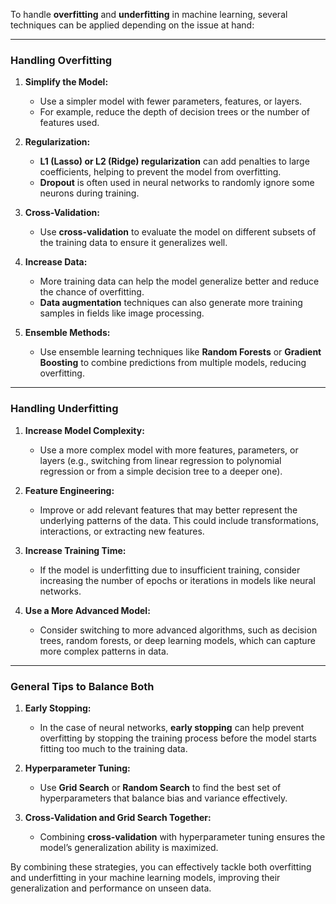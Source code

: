 To handle **overfitting** and **underfitting** in machine learning, several techniques can be applied depending on the issue at hand:

---

### **Handling Overfitting**

1. **Simplify the Model:**
   - Use a simpler model with fewer parameters, features, or layers.
   - For example, reduce the depth of decision trees or the number of features used.

2. **Regularization:**
   - **L1 (Lasso) or L2 (Ridge) regularization** can add penalties to large coefficients, helping to prevent the model from overfitting.
   - **Dropout** is often used in neural networks to randomly ignore some neurons during training.

3. **Cross-Validation:**
   - Use **cross-validation** to evaluate the model on different subsets of the training data to ensure it generalizes well.

4. **Increase Data:**
   - More training data can help the model generalize better and reduce the chance of overfitting.
   - **Data augmentation** techniques can also generate more training samples in fields like image processing.

5. **Ensemble Methods:**
   - Use ensemble learning techniques like **Random Forests** or **Gradient Boosting** to combine predictions from multiple models, reducing overfitting.

---

### **Handling Underfitting**

1. **Increase Model Complexity:**
   - Use a more complex model with more features, parameters, or layers (e.g., switching from linear regression to polynomial regression or from a simple decision tree to a deeper one).

2. **Feature Engineering:**
   - Improve or add relevant features that may better represent the underlying patterns of the data. This could include transformations, interactions, or extracting new features.

3. **Increase Training Time:**
   - If the model is underfitting due to insufficient training, consider increasing the number of epochs or iterations in models like neural networks.

4. **Use a More Advanced Model:**
   - Consider switching to more advanced algorithms, such as decision trees, random forests, or deep learning models, which can capture more complex patterns in data.

---

### **General Tips to Balance Both**
1. **Early Stopping:**
   - In the case of neural networks, **early stopping** can help prevent overfitting by stopping the training process before the model starts fitting too much to the training data.

2. **Hyperparameter Tuning:**
   - Use **Grid Search** or **Random Search** to find the best set of hyperparameters that balance bias and variance effectively.

3. **Cross-Validation and Grid Search Together:**
   - Combining **cross-validation** with hyperparameter tuning ensures the model’s generalization ability is maximized.

By combining these strategies, you can effectively tackle both overfitting and underfitting in your machine learning models, improving their generalization and performance on unseen data.